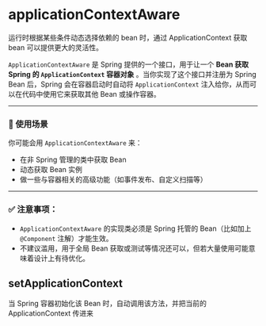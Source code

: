 # applicationContextAware

运行时根据某些条件动态选择依赖的 bean 时，通过 ApplicationContext 获取 bean 可以提供更大的灵活性。

`ApplicationContextAware` 是 Spring 提供的一个接口，用于让一个 **Bean 获取 Spring 的 `ApplicationContext` 容器对象**
。当你实现了这个接口并注册为 Spring Bean 后，Spring 会在容器启动时自动将 `ApplicationContext` 注入给你，从而可以在代码中使用它来获取其他
Bean 或操作容器。

---

### 🌱 使用场景

你可能会用 `ApplicationContextAware` 来：

- 在非 Spring 管理的类中获取 Bean
- 动态获取 Bean 实例
- 做一些与容器相关的高级功能（如事件发布、自定义扫描等）

---

### ✅ 注意事项：

- `ApplicationContextAware` 的实现类必须是 Spring 托管的 Bean（比如加上 `@Component` 注解）才能生效。
- 不建议滥用，用于全局 Bean 获取或测试等情况还可以，但若大量使用可能意味着设计上有待优化。

## setApplicationContext 
当 Spring 容器初始化该 Bean 时，自动调用该方法，并把当前的 ApplicationContext 传进来